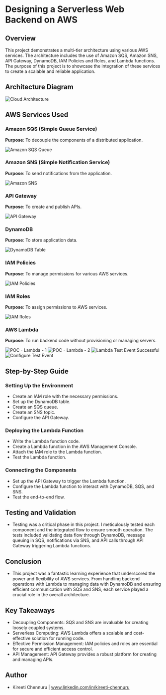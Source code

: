 # Designing a Serverless Web Backend on AWS

## Overview

This project demonstrates a multi-tier architecture using various AWS services. The architecture includes the use of Amazon SQS, Amazon SNS, API Gateway, DynamoDB, IAM Policies and Roles, and Lambda functions. The purpose of this project is to showcase the integration of these services to create a scalable and reliable application.

## Architecture Diagram

![Cloud Architecture](https://live.staticflickr.com/65535/53899875198_0486ec367c_k.jpg)

## AWS Services Used

### Amazon SQS (Simple Queue Service)
**Purpose**: To decouple the components of a distributed application.

![Amazon SQS Queue](https://live.staticflickr.com/65535/53886982255_393c99f84d_k.jpg)

### Amazon SNS (Simple Notification Service)
**Purpose**: To send notifications from the application.

![Amazon SNS](https://live.staticflickr.com/65535/53885650482_2f1fadd921_k.jpg)

### API Gateway
**Purpose**: To create and publish APIs.

![API Gateway](https://live.staticflickr.com/65535/53886790623_00a699f698_k.jpg)

### DynamoDB
**Purpose**: To store application data.

![DynamoDB Table](https://live.staticflickr.com/65535/53885650397_3153e85321_k.jpg)

### IAM Policies
**Purpose**: To manage permissions for various AWS services.

![IAM Policies](https://live.staticflickr.com/65535/53885650387_7c2a069ee1_k.jpg)

### IAM Roles
**Purpose**: To assign permissions to AWS services.

![IAM Roles](https://live.staticflickr.com/65535/53886564001_a43b634abd_k.jpg)

### AWS Lambda
**Purpose**: To run backend code without provisioning or managing servers.

![POC - Lambda - 1](https://live.staticflickr.com/65535/53885650312_418ad18ee6_k.jpg)
![POC - Lambda - 2](https://live.staticflickr.com/65535/53886563956_a09ee93d0a_k.jpg)
![Lambda Test Event Successful](https://live.staticflickr.com/65535/53886563981_9636fddf81_k.jpg)
![Configure Test Event](https://live.staticflickr.com/65535/53886790598_01fddf1bb4_k.jpg)

## Step-by-Step Guide

### Setting Up the Environment
- Create an IAM role with the necessary permissions.
- Set up the DynamoDB table.
- Create an SQS queue.
- Create an SNS topic.
- Configure the API Gateway.

### Deploying the Lambda Function
- Write the Lambda function code.
- Create a Lambda function in the AWS Management Console.
- Attach the IAM role to the Lambda function.
- Test the Lambda function.

### Connecting the Components
- Set up the API Gateway to trigger the Lambda function.
- Configure the Lambda function to interact with DynamoDB, SQS, and SNS.
- Test the end-to-end flow.

## Testing and Validation
- Testing was a critical phase in this project. I meticulously tested each component and the integrated flow to ensure smooth operation. The tests included validating data flow through DynamoDB, message queuing in SQS, notifications via SNS, and API calls through API Gateway triggering Lambda functions.

## Conclusion
- This project was a fantastic learning experience that underscored the power and flexibility of AWS services. From handling backend operations with Lambda to managing data with DynamoDB and ensuring efficient communication with SQS and SNS, each service played a crucial role in the overall architecture.

## Key Takeaways
- Decoupling Components: SQS and SNS are invaluable for creating loosely coupled systems.
- Serverless Computing: AWS Lambda offers a scalable and cost-effective solution for running code.
- Effective Permission Management: IAM policies and roles are essential for secure and efficient access control.
- API Management: API Gateway provides a robust platform for creating and managing APIs.

## Author

- Kireeti Chennuru | www.linkedin.com/in/kireeti-chennuru
